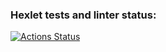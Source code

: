 ### Hexlet tests and linter status:
[![Actions Status](https://github.com/Xqzz1131/python-for-data-analysts-project-100/actions/workflows/hexlet-check.yml/badge.svg)](https://github.com/Xqzz1131/python-for-data-analysts-project-100/actions)